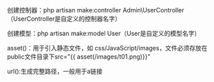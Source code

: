 创建控制器：php artisan make:controller Admin\UserController（UserController是自定义的控制器名字） 

创建模型：php artisan make:model User（User是自定义的模型名字）

asset()：用于引入静态文件，如 css/JavaScript/images，文件必须存放在public文件目录下src="{{ asset(/images/t01.png)}}"

url():生成完整路径，一般用于a链接<a href="{{ url('/member/create') }}">



